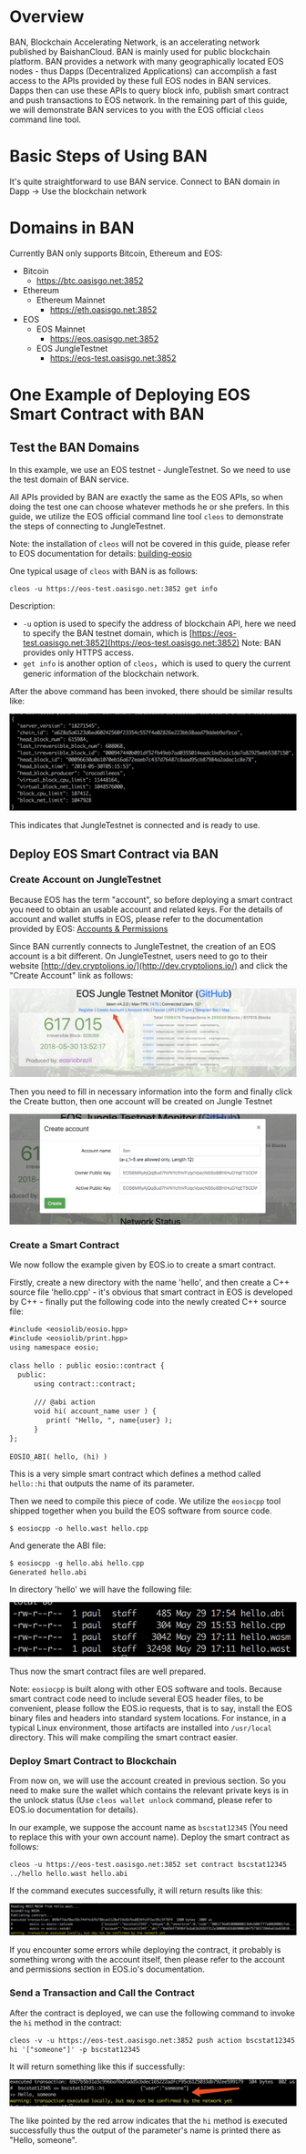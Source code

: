 # Overview

BAN, Blockchain Accelerating Network, is an accelerating network published by BaishanCloud. BAN is mainly used for public blockchain platform. BAN provides a network with many geographically located EOS nodes - thus Dapps (Decentralized Applications) can accomplish a fast access to the APIs provided by these full EOS nodes in BAN services. Dapps then can use these APIs to query block info, publish smart contract and push transactions to EOS network. In the remaining part of this guide, we will demonstrate BAN services to you with the EOS official `cleos` command line tool.

# Basic Steps of Using BAN

It's quite straightforward to use BAN service.
Connect to BAN domain in Dapp -> Use the blockchain network

# Domains in BAN

Currently BAN only supports Bitcoin, Ethereum and EOS: 

* Bitcoin
	* https://btc.oasisgo.net:3852
* Ethereum
	* Ethereum Mainnet
		* https://eth.oasisgo.net:3852
* EOS
	* EOS Mainnet
		* https://eos.oasisgo.net:3852
	* EOS JungleTestnet
		* https://eos-test.oasisgo.net:3852

# One Example of Deploying EOS Smart Contract with BAN

## Test the BAN Domains

In this example, we use an EOS testnet - JungleTestnet. So we need to use the test domain of BAN service.

All APIs provided by BAN are exactly the same as the EOS APIs, so when doing the test one can choose whatever methods he or she prefers. In this guide, we utilize the EOS official command line tool `cleos` to demonstrate the steps of connecting to JungleTestnet.

Note: the installation of `cleos` will not be covered in this guide, please refer to EOS documentation for details: [building-eosio](https://github.com/EOSIO/eos/wiki/Local-Environment#2-building-eosio)

One typical usage of `cleos` with BAN is as follows:


```
cleos -u https://eos-test.oasisgo.net:3852 get info
```

Description:

* `-u` option is used to specify the address of blockchain API, here we need to specify the BAN testnet domain, which is [https://eos-test.oasisgo.net:3852](https://eos-test.oasisgo.net:3852)
Note: BAN provides only HTTPS access.
* `get info` is another option of `cleos`，which is used to query the current generic information of the blockchain network.

After the above command has been invoked, there should be similar results like:

![ban-2](../zh/ban-2.png)

This indicates that JungleTestnet is connected and is ready to use.

## Deploy EOS Smart Contract via BAN

### Create Account on JungleTestnet

Because EOS has the term "account", so before deploying a smart contract you need to obtain an usable account and related keys. For the details of account and wallet stuffs in EOS, please refer to the documentation provided by EOS: [Accounts & Permissions](https://github.com/EOSIO/eos/wiki/Accounts%20%26%20Permissions)

Since BAN currently connects to JungleTestnet, the creation of an EOS account is a bit different. On JungleTestnet, users need to go to their website [http://dev.cryptolions.io/](http://dev.cryptolions.io/) and click the "Create Account" link as follows:

![ban-3](../zh/ban-3.jpg)

Then you need to fill in necessary information into the form and finally click the Create button, then one account will be created on Jungle Testnet

![ban-4](../zh/ban-4.jpg)

### Create a Smart Contract

We now follow the example given by EOS.io to create a smart contract.

Firstly, create a new directory with the name 'hello', and then create a C++ source file 'hello.cpp' - it's obvious that smart contract in EOS is developed by C++ - finally put the following code into the newly created C++ source file:

```
#include <eosiolib/eosio.hpp>
#include <eosiolib/print.hpp>
using namespace eosio;
 
class hello : public eosio::contract {
  public:
      using contract::contract;
 
      /// @abi action
      void hi( account_name user ) {
         print( "Hello, ", name{user} );
      }
};
 
EOSIO_ABI( hello, (hi) )
```

This is a very simple smart contract which defines a method called `hello::hi` that outputs the name of its parameter.

Then we need to compile this piece of code. We utilize the `eosiocpp` tool shipped together when you build the EOS software from source code.

```
$ eosiocpp -o hello.wast hello.cpp
```

And generate the ABI file:

```
$ eosiocpp -g hello.abi hello.cpp
Generated hello.abi
```

In directory 'hello' we will have the following file:

![ban-5](../zh/ban-5.png)

Thus now the smart contract files are well prepared.

Note: `eosiocpp` is built along with other EOS software and tools. Because smart contract code need to include several EOS header files, to be convenient, please follow the EOS.io requests, that is to say, install the EOS binary files and headers into standard system locations. For instance, in a typical Linux environment, those artifacts are installed into `/usr/local` directory. This will make compiling the smart contract easier.

### Deploy Smart Contract to Blockchain

From now on, we will use the account created in previous section. So you need to make sure the wallet which contains the relevant private keys is in the unlock status (Use `cleos wallet unlock` command, please refer to EOS.io documentation for details).

In our example, we suppose the account name as `bscstat12345` (You need to replace this with your own account name). Deploy the smart contract as follows:

```
cleos -u https://eos-test.oasisgo.net:3852 set contract bscstat12345 ../hello hello.wast hello.abi
```

If the command executes successfully, it will return results like this:

![ban-6](../zh/ban-6.png)

If you encounter some errors while deploying the contract, it probably is something wrong with the account itself, then please refer to the account and permissions section in EOS.io's documentation.

### Send a Transaction and Call the Contract

After the contract is deployed, we can use the following command to invoke the `hi` method in the contract:

```
cleos -v -u https://eos-test.oasisgo.net:3852 push action bscstat12345 hi '["someone"]' -p bscstat12345
```

It will return something like this if successfully:

![ban-7](../zh/ban-7.jpg)

The like pointed by the red arrow indicates that the `hi` method is executed successfully thus the output of the parameter's name is printed there as "Hello, someone".
